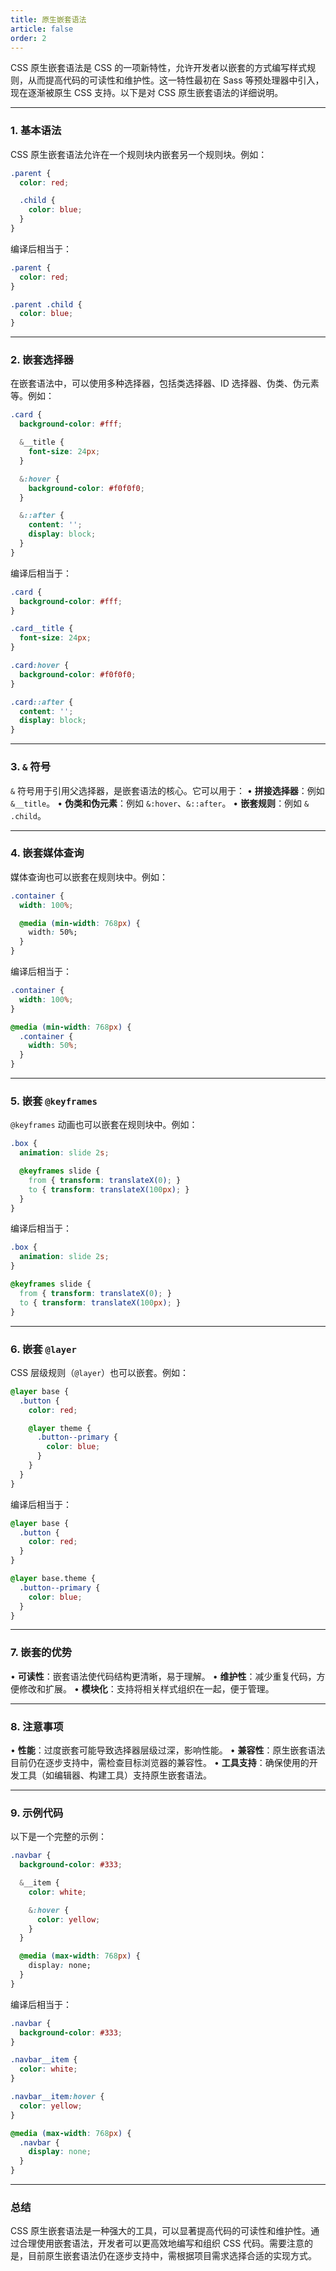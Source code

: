 ```yaml
---
title: 原生嵌套语法
article: false
order: 2
---
```


CSS 原生嵌套语法是 CSS 的一项新特性，允许开发者以嵌套的方式编写样式规则，从而提高代码的可读性和维护性。这一特性最初在 Sass 等预处理器中引入，现在逐渐被原生 CSS 支持。以下是对 CSS 原生嵌套语法的详细说明。

---

### **1. 基本语法**
CSS 原生嵌套语法允许在一个规则块内嵌套另一个规则块。例如：
```css
.parent {
  color: red;

  .child {
    color: blue;
  }
}
```
编译后相当于：
```css
.parent {
  color: red;
}

.parent .child {
  color: blue;
}
```

---

### **2. 嵌套选择器**
在嵌套语法中，可以使用多种选择器，包括类选择器、ID 选择器、伪类、伪元素等。例如：
```css
.card {
  background-color: #fff;

  &__title {
    font-size: 24px;
  }

  &:hover {
    background-color: #f0f0f0;
  }

  &::after {
    content: '';
    display: block;
  }
}
```
编译后相当于：
```css
.card {
  background-color: #fff;
}

.card__title {
  font-size: 24px;
}

.card:hover {
  background-color: #f0f0f0;
}

.card::after {
  content: '';
  display: block;
}
```

---

### **3. `&` 符号**
`&` 符号用于引用父选择器，是嵌套语法的核心。它可以用于：
• **拼接选择器**：例如 `&__title`。
• **伪类和伪元素**：例如 `&:hover`、`&::after`。
• **嵌套规则**：例如 `& .child`。

---

### **4. 嵌套媒体查询**
媒体查询也可以嵌套在规则块中。例如：
```css
.container {
  width: 100%;

  @media (min-width: 768px) {
    width: 50%;
  }
}
```
编译后相当于：
```css
.container {
  width: 100%;
}

@media (min-width: 768px) {
  .container {
    width: 50%;
  }
}
```

---

### **5. 嵌套 `@keyframes`**
`@keyframes` 动画也可以嵌套在规则块中。例如：
```css
.box {
  animation: slide 2s;

  @keyframes slide {
    from { transform: translateX(0); }
    to { transform: translateX(100px); }
  }
}
```
编译后相当于：
```css
.box {
  animation: slide 2s;
}

@keyframes slide {
  from { transform: translateX(0); }
  to { transform: translateX(100px); }
}
```

---

### **6. 嵌套 `@layer`**
CSS 层级规则（`@layer`）也可以嵌套。例如：
```css
@layer base {
  .button {
    color: red;

    @layer theme {
      .button--primary {
        color: blue;
      }
    }
  }
}
```
编译后相当于：
```css
@layer base {
  .button {
    color: red;
  }
}

@layer base.theme {
  .button--primary {
    color: blue;
  }
}
```

---

### **7. 嵌套的优势**
• **可读性**：嵌套语法使代码结构更清晰，易于理解。
• **维护性**：减少重复代码，方便修改和扩展。
• **模块化**：支持将相关样式组织在一起，便于管理。

---

### **8. 注意事项**
• **性能**：过度嵌套可能导致选择器层级过深，影响性能。
• **兼容性**：原生嵌套语法目前仍在逐步支持中，需检查目标浏览器的兼容性。
• **工具支持**：确保使用的开发工具（如编辑器、构建工具）支持原生嵌套语法。

---

### **9. 示例代码**
以下是一个完整的示例：
```css
.navbar {
  background-color: #333;

  &__item {
    color: white;

    &:hover {
      color: yellow;
    }
  }

  @media (max-width: 768px) {
    display: none;
  }
}
```
编译后相当于：
```css
.navbar {
  background-color: #333;
}

.navbar__item {
  color: white;
}

.navbar__item:hover {
  color: yellow;
}

@media (max-width: 768px) {
  .navbar {
    display: none;
  }
}
```

---

### **总结**
CSS 原生嵌套语法是一种强大的工具，可以显著提高代码的可读性和维护性。通过合理使用嵌套语法，开发者可以更高效地编写和组织 CSS 代码。需要注意的是，目前原生嵌套语法仍在逐步支持中，需根据项目需求选择合适的实现方式。

